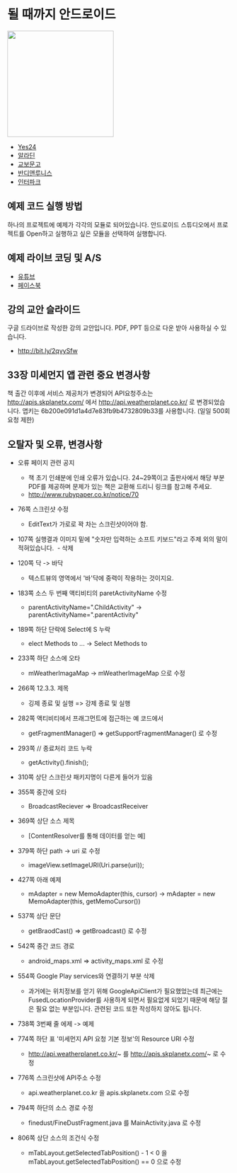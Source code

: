 # 될 때까지 안드로이드

<img src="https://raw.githubusercontent.com/junsuk5/android-first-book/master/resources/book_cover.png" width="240">

* [Yes24](http://www.yes24.com/24/goods/59298937?scode=032&OzSrank=1)
* [알라딘](http://www.aladin.co.kr/shop/wproduct.aspx?ItemId=137817656)
* [교보문고](http://www.kyobobook.co.kr/product/detailViewKor.laf?ejkGb=KOR&mallGb=KOR&barcode=9791186710289&orderClick=LAG&Kc=)
* [반디앤루니스](http://www.bandinlunis.com/front/product/detailProduct.do?prodId=4158780)
* [인터파크](http://book.interpark.com/product/BookDisplay.do?_method=detail&sc.shopNo=0000400000&sc.prdNo=281409749&sc.saNo=003002001&bid1=search&bid2=product&bid3=title&bid4=001)

## 예제 코드 실행 방법
하나의 프로젝트에 예제가 각각의 모듈로 되어있습니다. 안드로이드 스튜디오에서 프로젝트를 Open하고 실행하고 싶은 모듈을 선택하여 실행합니다.

## 예제 라이브 코딩 및 A/S
* [유튜브](https://www.youtube.com/playlist?list=PLxTmPHxRH3VWTd-8KB67Itegihkl4SVKe)
* [페이스북](https://www.facebook.com/untilandroid)

## 강의 교안 슬라이드
구글 드라이브로 작성한 강의 교안입니다. PDF, PPT 등으로 다운 받아 사용하실 수 있습니다.
* http://bit.ly/2qvySfw


## 33장 미세먼지 앱 관련 중요 변경사항

책 출간 이후에 서비스 제공처가 변경되어 API요청주소는 http://apis.skplanetx.com/ 에서 http://api.weatherplanet.co.kr/ 로 변경되었습니다.
앱키는 6b200e091d1a4d7e83fb9b4732809b33를 사용합니다. (일일 500회 요청 제한)


## 오탈자 및 오류, 변경사항

* 오류 페이지 관련 공지
  - 책 초기 인쇄분에 인쇄 오류가 있습니다. 24~29쪽이고 출판사에서 해당 부분 PDF를 제공하며 문제가 있는 책은 교환해 드리니 링크를 참고해 주세요.
  - http://www.rubypaper.co.kr/notice/70

* 76쪽 스크린샷 수정
  - EditText가 가로로 꽉 차는 스크린샷이어야 함.
  
  
* 107쪽 실행결과 이미지 밑에 "숫자만 입력하는 소프트 키보드"라고 주제 외의 말이 적혀있습니다.
  - 삭제


* 120쪽 닥 -> 바닥
  - 텍스트뷰의 영역에서 '바'닥에 중력이 작용하는 것이지요.
  
  
* 183쪽 소스 두 번째 액티비티의 paretActivityName 수정
  - parentActivityName=".ChildActivity" -> parentActivityName=".parentActivity"


* 189쪽 하단 단락에 Select에 S 누락
  - elect Methods to ... -> Select Methods to
 
 
* 233쪽 하단 소스에 오타
  - mWeatherImagaMap -> mWeatherImageMap 으로 수정
  
 
* 266쪽 12.3.3. 제목
  - 깅제 종료 및 실행 => 강제 종료 및 실행
  

* 282쪽 액티비티에서 프래그먼트에 접근하는 예 코드에서
  - getFragmentManager() => getSupportFragmentManager() 로 수정
  
* 293쪽 // 종료처리 코드 누락
  - getActivity().finish();
  
* 310쪽 상단 스크린샷 패키지명이 다른게 들어가 있음

* 355쪽 중간에 오타
  - BroadcastReciever => BroadcastReceiver

* 369쪽 상단 소스 제목
  - [ContentResolver를 통해 데이터를 얻는 예]
  
* 379쪽 하단 path -> uri 로 수정
  - imageView.setImageURI(Uri.parse(uri));
  
* 427쪽 아래 예제 
  - mAdapter = new MemoAdapter(this, cursor) -> mAdapter = new MemoAdapter(this, getMemoCursor())
  
* 537쪽 상단 문단
  - getBraodCast() => getBroadcast() 로 수정
  
* 542쪽 중간 코드 경로
  - android_maps.xml => activity_maps.xml 로 수정
 
* 554쪽 Google Play services와 연결하기 부분 삭제 
  - 과거에는 위치정보를 얻기 위해 GoogleApiClient가 필요했었는데 최근에는 FusedLocationProvider를 사용하게 되면서 필요없게 되었기 때문에 해당 절은 필요 없는 부분입니다. 관련된 코드 또한 작성하지 않아도 됩니다.
  
* 738쪽 3번째 줄 에제 -> 예제


* 774쪽 하단 표 '미세먼지 API 요청 기본 정보'의 Resource URI 수정 
  - http://api.weatherplanet.co.kr/~ 를 http://apis.skplanetx.com/~ 로 수정
  
  
* 776쪽 스크린샷에 API주소 수정
  - api.weatherplanet.co.kr 을 apis.skplanetx.com 으로 수정
  
  
* 794쪽 하단의 소스 경로 수정
  - finedust/FineDustFragment.java 를 MainActivity.java 로 수정
  
  
* 806쪽 상단 소스의 조건식 수정
  - mTabLayout.getSelectedTabPosition() - 1 < 0 을 mTabLayout.getSelectedTabPosition() == 0 으로 수정

